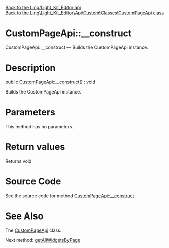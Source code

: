 [Back to the Ling/Light_Kit_Editor api](https://github.com/lingtalfi/Light_Kit_Editor/blob/master/doc/api/Ling/Light_Kit_Editor.md)<br>
[Back to the Ling\Light_Kit_Editor\Api\Custom\Classes\CustomPageApi class](https://github.com/lingtalfi/Light_Kit_Editor/blob/master/doc/api/Ling/Light_Kit_Editor/Api/Custom/Classes/CustomPageApi.md)


CustomPageApi::__construct
================



CustomPageApi::__construct — Builds the CustomPageApi instance.




Description
================


public [CustomPageApi::__construct](https://github.com/lingtalfi/Light_Kit_Editor/blob/master/doc/api/Ling/Light_Kit_Editor/Api/Custom/Classes/CustomPageApi/__construct.md)() : void




Builds the CustomPageApi instance.




Parameters
================

This method has no parameters.


Return values
================

Returns void.








Source Code
===========
See the source code for method [CustomPageApi::__construct](https://github.com/lingtalfi/Light_Kit_Editor/blob/master/Api/Custom/Classes/CustomPageApi.php#L20-L23)


See Also
================

The [CustomPageApi](https://github.com/lingtalfi/Light_Kit_Editor/blob/master/doc/api/Ling/Light_Kit_Editor/Api/Custom/Classes/CustomPageApi.md) class.

Next method: [getAllWidgetsByPage](https://github.com/lingtalfi/Light_Kit_Editor/blob/master/doc/api/Ling/Light_Kit_Editor/Api/Custom/Classes/CustomPageApi/getAllWidgetsByPage.md)<br>

